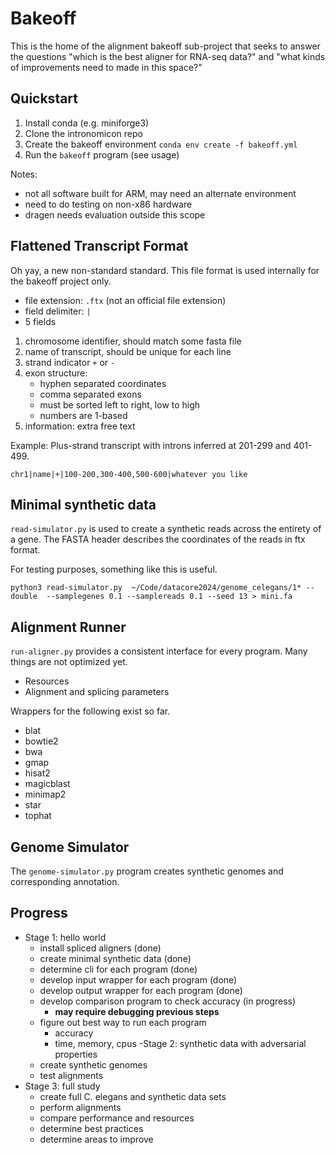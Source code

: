 Bakeoff
=======

This is the home of the alignment bakeoff sub-project that seeks to answer the
questions "which is the best aligner for RNA-seq data?" and "what kinds of
improvements need to made in this space?"

## Quickstart ##

1. Install conda (e.g. miniforge3)
2. Clone the intronomicon repo
3. Create the bakeoff environment `conda env create -f bakeoff.yml`
4. Run the `bakeoff` program (see usage)

Notes:

- not all software built for ARM, may need an alternate environment
- need to do testing on non-x86 hardware
- dragen needs evaluation outside this scope

## Flattened Transcript Format ##

Oh yay, a new non-standard standard. This file format is used internally for
the bakeoff project only.

- file extension: `.ftx` (not an official file extension)
- field delimiter: `|`
- 5 fields

1. chromosome identifier, should match some fasta file
2. name of transcript, should be unique for each line
3. strand indicator `+` or `-`
4. exon structure:
	- hyphen separated coordinates
	- comma separated exons
	- must be sorted left to right, low to high
	- numbers are 1-based
5. information: extra free text

Example: Plus-strand transcript with introns inferred at 201-299 and 401-499.

```
chr1|name|+|100-200,300-400,500-600|whatever you like
```

## Minimal synthetic data ##

`read-simulator.py` is used to create a synthetic reads across the entirety of
a gene. The FASTA header describes the coordinates of the reads in ftx format.

For testing purposes, something like this is useful.

```
python3 read-simulator.py  ~/Code/datacore2024/genome_celegans/1* --double  --samplegenes 0.1 --samplereads 0.1 --seed 13 > mini.fa
```

## Alignment Runner ##

`run-aligner.py` provides a consistent interface for every program. Many
things are not optimized yet.

- Resources
- Alignment and splicing parameters

Wrappers for the following exist so far.

- blat
- bowtie2
- bwa
- gmap
- hisat2
- magicblast
- minimap2
- star
- tophat

## Genome Simulator ##

The `genome-simulator.py` program creates synthetic genomes and corresponding
annotation.


## Progress ##

- Stage 1: hello world
	- install spliced aligners (done)
	- create minimal synthetic data (done)
	- determine cli for each program (done)
	- develop input wrapper for each program (done)
	- develop output wrapper for each program (done)
	- develop comparison program to check accuracy (in progress)
		- **may require debugging previous steps**
	- figure out best way to run each program
		- accuracy
		- time, memory, cpus
-Stage 2: synthetic data with adversarial properties
	- create synthetic genomes
	- test alignments
- Stage 3: full study
	- create full C. elegans and synthetic data sets
	- perform alignments
	- compare performance and resources
	- determine best practices
	- determine areas to improve
